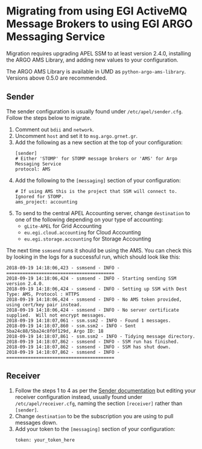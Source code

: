 # Migrating from using EGI ActiveMQ Message Brokers to using EGI ARGO Messaging Service

Migration requires upgrading APEL SSM to at least version 2.4.0, installing the ARGO AMS Library, and adding new values to your configuration.

The ARGO AMS Library is available in UMD as `python-argo-ams-library`. Versions above 0.5.0 are recommended.

## Sender

The sender configuration is usually found under `/etc/apel/sender.cfg`. Follow the steps below to migrate.

1. Comment out `bdii` and `network`.
1. Uncomment `host` and set it to `msg.argo.grnet.gr`.
1. Add the following as a new section at the top of your configuration:
   ```
   [sender]
   # Either 'STOMP' for STOMP message brokers or 'AMS' for Argo Messaging Service
   protocol: AMS
   ```
1. Add the following to the `[messaging]` section of your configuration:
   ```
   # If using AMS this is the project that SSM will connect to. Ignored for STOMP.
   ams_project: accounting
   ```
1. To send to the central APEL Accounting server, change `destination` to one of the following depending on your type of accounting:
   * `gLite-APEL` for Grid Accounting
   * `eu.egi.cloud.accounting` for Cloud Accounting
   * `eu.egi.storage.accounting` for Storage Accounting

The next time `ssmsend` runs it should be using the AMS. You can check this by looking in the logs for a successful run, which should look like this:

```
2018-09-19 14:18:06,423 - ssmsend - INFO - ========================================
2018-09-19 14:18:06,424 - ssmsend - INFO - Starting sending SSM version 2.4.0.
2018-09-19 14:18:06,424 - ssmsend - INFO - Setting up SSM with Dest Type: AMS, Protocol : HTTPS
2018-09-19 14:18:06,424 - ssmsend - INFO - No AMS token provided, using cert/key pair instead.
2018-09-19 14:18:06,424 - ssmsend - INFO - No server certificate supplied.  Will not encrypt messages.
2018-09-19 14:18:07,061 - ssm.ssm2 - INFO - Found 1 messages.
2018-09-19 14:18:07,860 - ssm.ssm2 - INFO - Sent 5ba24c88/5ba24c8f0f129d, Argo ID: 18
2018-09-19 14:18:07,861 - ssm.ssm2 - INFO - Tidying message directory.
2018-09-19 14:18:07,862 - ssmsend - INFO - SSM run has finished.
2018-09-19 14:18:07,862 - ssmsend - INFO - SSM has shut down.
2018-09-19 14:18:07,862 - ssmsend - INFO - ========================================
```

## Receiver

1. Follow the steps 1 to 4 as per the [Sender documentation](#Sender) but editing your receiver configuration instead, usually found under `/etc/apel/receiver.cfg`, naming the section `[receiver]` rather than `[sender]`.
1. Change `destination` to be the subscription you are using to pull messages down.
1. Add your token to the `[messaging]` section of your configuration:
   ```
   token: your_token_here
   ```
